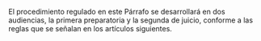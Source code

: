 El procedimiento regulado en este Párrafo se desarrollará en dos audiencias, la primera preparatoria y la segunda de juicio, conforme a las reglas que se señalan en los artículos siguientes.